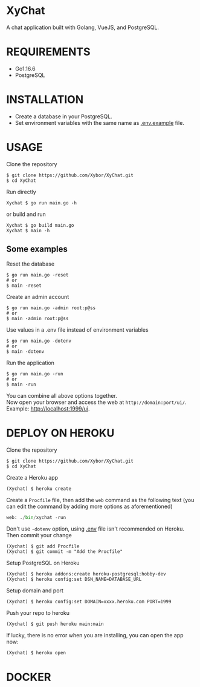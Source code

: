 # XyChat
A chat application built with Golang, VueJS, and PostgreSQL.

# REQUIREMENTS
+ Go1.16.6
+ PostgreSQL

# INSTALLATION
+ Create a database in your PostgreSQL.
+ Set environment variables with the same name as [.env.example](./.env.example) file.

# USAGE
Clone the repository
```shell
$ git clone https://github.com/Xybor/XyChat.git
$ cd XyChat
```

Run directly
```shell
Xychat $ go run main.go -h
```
or build and run
```shell
Xychat $ go build main.go
Xychat $ main -h
```

## Some examples
Reset the database
```shell
$ go run main.go -reset
# or
$ main -reset
```

Create an admin account
```shell
$ go run main.go -admin root:p@ss
# or
$ main -admin root:p@ss
```

Use values in a .env file instead of environment variables
```shell
$ go run main.go -dotenv
# or
$ main -dotenv
```

Run the application
```shell
$ go run main.go -run
# or
$ main -run
```
You can combine all above options together.  
Now open your browser and access the web at `http://domain:port/ui/`. Example: [http://localhost:1999/ui](http://localhost:1999/ui).

# DEPLOY ON HEROKU
Clone the repository
```shell
$ git clone https://github.com/Xybor/XyChat.git
$ cd XyChat
```

Create a Heroku app
```shell
(Xychat) $ heroku create
```

Create a `Procfile` file, then add the `web` command as the following text (you can edit the command by adding more options as aforementioned)
```py
web: ./bin/xychat -run
```
Don't use `-dotenv` option, using [.env]() file isn't recommended on Heroku. Then commit your change
```shell
(Xychat) $ git add Procfile
(Xychat) $ git commit -m "Add the Procfile" 
```  
Setup PostgreSQL on Heroku
```shell
(Xychat) $ heroku addons:create heroku-postgresql:hobby-dev
(Xychat) $ heroku config:set DSN_NAME=DATABASE_URL
```

Setup domain and port
```shell
(Xychat) $ heroku config:set DOMAIN=xxxx.heroku.com PORT=1999
```

Push your repo to heroku
```shell
(Xychat) $ git push heroku main:main
```

If lucky, there is no error when you are installing, you can open the app now:
```shell
(Xychat) $ heroku open
```

# DOCKER


